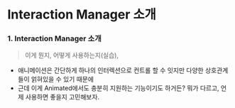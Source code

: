 # Interaction Manager 소개

### 1. Interaction Manager 소개

> 이게 뭔지, 어떻게 사용하는지(실습),

- 애니메이션은 간단하게 하나의 인터렉션으로 컨트롤 할 수 잇지만
  다양한 상호관계들이 얽혀있을 수 있기 때문에
- 근데 이게 Animated에서도 충분히 지원하는 기능이기도 하거든?
  뭐가 다르고, 언제 사용하면 좋을지 고민해보자.
